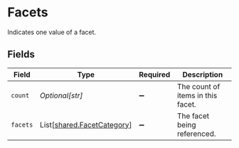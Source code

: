 # Facets

Indicates one value of a facet.


## Fields

| Field                                                              | Type                                                               | Required                                                           | Description                                                        |
| ------------------------------------------------------------------ | ------------------------------------------------------------------ | ------------------------------------------------------------------ | ------------------------------------------------------------------ |
| `count`                                                            | *Optional[str]*                                                    | :heavy_minus_sign:                                                 | The count of items in this facet.                                  |
| `facets`                                                           | List[[shared.FacetCategory](../../models/shared/facetcategory.md)] | :heavy_minus_sign:                                                 | The facet being referenced.                                        |